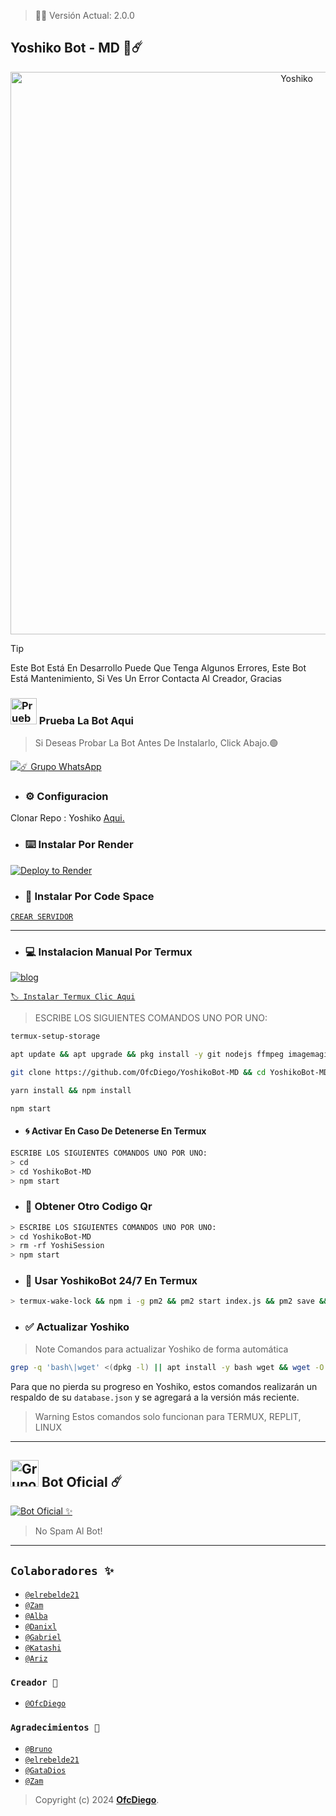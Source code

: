 > 🚀🌸 Versión Actual: 2.0.0

## Yoshiko Bot - MD 🌸☄️

<p align="center">
<img src= "https://telegra.ph/file/7e8fed70cb176dfc1f04e.jpg" alt="Yoshiko" width="900"/>
</p>

> [!TIP]
> Este Bot Está En Desarrollo Puede Que Tenga Algunos Errores, Este Bot Está Mantenimiento, Si Ves Un Error Contacta Al Creador, Gracias

### <img src="https://i.pinimg.com/originals/19/80/6e/19806e91932e6054965fc83b85241270.gif" alt="Prueba La Bot Aqui" width="42" height="42"> Prueba La Bot Aqui

> Si Deseas Probar La Bot Antes De Instalarlo, Click Abajo.🟢

<a href="https://chat.whatsapp.com/Em1J2VaglHc1fe26YtBDCS"><img alt="☄️ Grupo WhatsApp" src="https://img.shields.io/badge/Grupo-Yoshiko-FFD3EF?style=for-the-badge&logo=whatsapp&logoColor=white"/></a>


- ### ⚙️ Configuracion
 Clonar Repo : Yoshiko [Aqui.](https://github.com/OfcDiego/YoshikoBot-MD/fork)


- ###  ⌨️ Instalar Por Render

[![Deploy to Render](https://render.com/images/deploy-to-render-button.svg)](https://dashboard.render.com/blueprint/new?repo=https%3A%2F%2Fgithub.com%2OfcDiego%YoshikoBot-MD) 

- ### 📱 Instalar Por Code Space

[`CREAR SERVIDOR`](https://github.com/codespaces/new?skip_quickstart=true&machine=basicLinux32gb&repo=738341999&ref=master&geo=UsEast)
***

- ### 💻 Instalacion Manual Por Termux

[![blog](https://img.shields.io/badge/Instalacion-Yoshiko-00FFFF?style=for-the-badge&logo=youtube&logoColor=white)
](https://youtu.be/jeBYMWndUbQ?si=HO2FCASZX5_vOKip)

[`🏷 Instalar Termux Clic Aqui`](https://www.mediafire.com/file/3hsvi3xkpq3a64o/termux_118.apk/file)

> ESCRIBE LOS SIGUIENTES COMANDOS UNO POR UNO:

```bash
termux-setup-storage
```
```bash
apt update && apt upgrade && pkg install -y git nodejs ffmpeg imagemagick yarn
```
```bash
git clone https://github.com/OfcDiego/YoshikoBot-MD && cd YoshikoBot-MD
```
```bash
yarn install && npm install
```
```bash
npm start
```

- #### 🌀 Activar En Caso De Detenerse En Termux
```bash
ESCRIBE LOS SIGUIENTES COMANDOS UNO POR UNO:
> cd 
> cd YoshikoBot-MD
> npm start
```

- ### 🌻 Obtener Otro Codigo Qr 
```bash
> ESCRIBE LOS SIGUIENTES COMANDOS UNO POR UNO:
> cd YoshikoBot-MD
> rm -rf YoshiSession
> npm start
```

- ### 🚀 Usar YoshikoBot 24/7 En Termux 
```bash
> termux-wake-lock && npm i -g pm2 && pm2 start index.js && pm2 save && pm2 logs 
``` 
- ### ✅️ Actualizar Yoshiko
> Note Comandos para actualizar Yoshiko de forma automática
```bash
grep -q 'bash\|wget' <(dpkg -l) || apt install -y bash wget && wget -O - https://raw.githubusercontent.com/OfcDiego/YoshikoBot-MD/master/update.sh | bash
```
Para que no pierda su progreso en Yoshiko, estos comandos realizarán un respaldo de su `database.json` y se agregará a la versión más reciente.

> Warning Estos comandos solo funcionan para TERMUX, REPLIT, LINUX
***

## <img src="https://static.wikia.nocookie.net/nyancat/images/d/d3/Nyan-cat.gif/revision/latest/scale-to-width-down/400?cb=20131231222500&path-prefix=es" alt="Grupo" width="45" height="43"> Bot Oficial ☄️

<a href="https://wa.me/573218138672?text=!menu"><img alt="Bot Oficial ✨️" src="https://img.shields.io/badge/Bot - Oficial-CCFFOO?style=for-the-badge&logo=whatsapp&logoColor=white"/></a>

> No Spam Al Bot!
---------

## `Colaboradores ✨️`
* [`@elrebelde21`](https://github.com/elrebelde21) 
* [`@Zam`](https://github.com/AzamiJs) 
* [`@Alba`](https://github.com/Alba070503) 
* [`@Danixl`](https://github.com/DanixlJs⁩)
* [`@Gabriel`](https://github.com/glytglobal)
* [`@Katashi`](https://github.com/KatashiFukushima)
* [`@Ariz`](https://github.com/ArizzVal)

### `Creador 👑` 
* [`@OfcDiego`](https://github.com/OfcDiego)

### `Agradecimientos 🌟`
* [`@Bruno`](https://github.com/BrunoSobrino)
* [`@elrebelde21`](https://github.com/elrebelde21)
* [`@GataDios`](https://github.com/GataNina-Li)
* [`@Zam`](https://github.com/AzamiJs)

> Copyright (c) 2024 **[OfcDiego](https://github.com/OfcDiego/YaemoriBot-MD)**.
